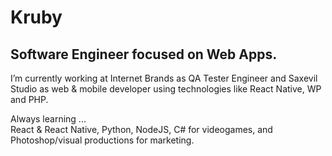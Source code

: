 # Kruby
## Software Engineer focused on Web Apps.

I’m currently working at Internet Brands as QA Tester Engineer and Saxevil Studio as web & mobile developer using technologies like React Native, WP and PHP.

Always learning ... <br />
React & React Native, Python, NodeJS, C# for videogames, and Photoshop/visual productions for marketing.

<br />


